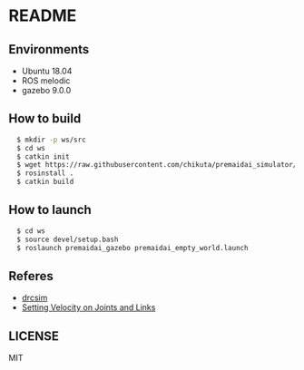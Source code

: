 # README

## Environments
* Ubuntu 18.04
* ROS melodic
* gazebo 9.0.0

## How to build

```bash
  $ mkdir -p ws/src
  $ cd ws
  $ catkin init
  $ wget https://raw.githubusercontent.com/chikuta/premaidai_simulator/master/premaidai_simulator.rosinstall .rosinstall
  $ rosinstall .
  $ catkin build
```

## How to launch

```bash
  $ cd ws
  $ source devel/setup.bash
  $ roslaunch premaidai_gazebo premaidai_empty_world.launch
```

## Referes

* [drcsim](https://bitbucket.org/osrf/drcsim/src/default/)
* [Setting Velocity on Joints and Links](http://gazebosim.org/tutorials?tut=set_velocity)

## LICENSE
MIT
